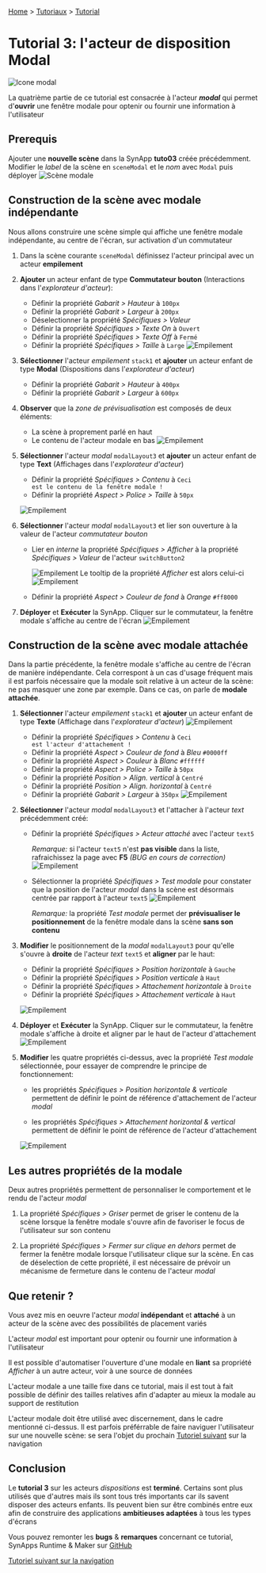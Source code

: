 [Home](../../sitemap.md) > [Tutoriaux](../index.md) > [Tutorial](index.md)

# Tutorial 3: l'acteur de disposition **Modal**

![Icone modal](assets/actor_modal.png)

La quatrième partie de ce tutorial est consacrée à l'acteur **_modal_** qui permet d'**ouvrir** une fenêtre modale pour optenir ou fournir une information à l'utilisateur

## Prerequis

Ajouter une **nouvelle scène** dans la SynApp **tuto03** créée précédemment. Modifier le _label_ de la scène en <code>sceneModal</code> et le _nom_ avec <code>Modal</code> puis déployer
![Scène modale](assets/part4_scenes.png)

## Construction de la scène avec modale **indépendante**

Nous allons construire une scène simple qui affiche une fenêtre modale indépendante, au centre de l'écran, sur activation d'un commutateur

1. Dans la scène courante <code>sceneModal</code> définissez l'acteur principal avec un acteur **empilement**

2. **Ajouter** un acteur enfant de type **Commutateur bouton** (Interactions dans l'_explorateur d'acteur_):

    * Définir la propriété _Gabarit > Hauteur_ à <code>100px</code>
    * Définir la propriété _Gabarit > Largeur_ à <code>200px</code>
    * Déselectionner la propriété _Spécifiques > Valeur_
    * Définir la propriété _Spécifiques > Texte On_ à <code>Ouvert</code>
    * Définir la propriété _Spécifiques > Texte Off_ à <code>Fermé</code>
    * Définir la propriété _Spécifiques > Taille_ à <code>Large</code>
    ![Empilement](assets/part4_switch.png)

3. **Sélectionner** l'acteur _empilement_ <code>stack1</code> et **ajouter** un acteur enfant de type **Modal** (Dispositions dans l'_explorateur d'acteur_)

    * Définir la propriété _Gabarit > Hauteur_ à <code>400px</code>
    * Définir la propriété _Gabarit > Largeur_ à <code>600px</code>

4. **Observer** que la _zone de prévisualisation_ est composés de deux éléments:
    * La scène à proprement parlé en haut
    * Le contenu de l'acteur modale en bas
        ![Empilement](assets/part4_preview.png)

5. **Sélectionner** l'acteur _modal_ <code>modalLayout3</code> et **ajouter** un acteur enfant de type **Text** (Affichages dans l'_explorateur d'acteur_)

    * Définir la propriété _Spécifiques > Contenu_ à <code>Ceci est le contenu de la fenêtre modale !</code>
    * Définir la propriété _Aspect > Police > Taille_ à <code>50px</code>

    ![Empilement](assets/part4_preview2.png)

6. **Sélectionner** l'acteur _modal_ <code>modalLayout3</code> et lier son ouverture à la valeur de l'acteur _commutateur bouton_

    * Lier en _interne_ la propriété _Spécifiques > Afficher_ à la propriété _Spécifiques > Valeur_ de l'acteur <code>switchButton2</code>

        ![Empilement](assets/part4_bind.png)
        Le tooltip de la propriété _Afficher_ est alors celui-ci
        ![Empilement](assets/part4_bind2.png)

    * Définir la propriété _Aspect > Couleur de fond_ à _Orange_ <code>#ff8000</code>

7. **Déployer** et **Exécuter** la SynApp. Cliquer sur le commutateur, la fenêtre modale s'affiche au centre de l'écran
    ![Empilement](assets/part4_execute.png)

## Construction de la scène avec modale **attachée**

Dans la partie précédente, la fenêtre modale s'affiche au centre de l'écran de manière indépendante. Cela correspont à un cas d'usage fréquent mais il est parfois nécessaire que la modale soit relative à un acteur de la scène: ne pas masquer une zone par exemple. Dans ce cas, on parle de **modale attachée**.

1. **Sélectionner** l'acteur _empilement_ <code>stack1</code> et **ajouter** un acteur enfant de type **Texte** (Affichage dans l'_explorateur d'acteur_)
    ![Empilement](assets/part4_actors.png)

    * Définir la propriété _Spécifiques > Contenu_ à <code>Ceci est l'acteur d'attachement !</code>
    * Définir la propriété _Aspect > Couleur de fond_ à _Bleu_ <code>#0000ff</code>
    * Définir la propriété _Aspect > Couleur_ à _Blanc_ <code>#ffffff</code>
    * Définir la propriété _Aspect > Police > Taille_ à <code>50px</code>
    * Définir la propriété _Position > Align. vertical_ à <code>Centré</code>
    * Définir la propriété _Position > Align. horizontal_ à <code>Centré</code>
    * Définir la propriété _Gabarit > Largeur_ à <code>350px</code>
    ![Empilement](assets/part4_preview4.png)

2. **Sélectionner** l'acteur _modal_ <code>modalLayout3</code> et l'attacher à l'acteur _text_ précédemment créé:

    * Définir la propriété _Spécifiques > Acteur attaché_ avec l'acteur <code>text5</code>

      _Remarque:_ si l'acteur <code>text5</code> n'est **pas visible** dans la liste, rafraichissez la page avec **F5** _(BUG en cours de correction)_
      ![Empilement](assets/part4_layout.png)

    * Sélectionner la propriété _Spécifiques > Test modale_ pour constater que la position de l'acteur _modal_ dans la scène est désormais centrée par rapport à l'acteur <code>text5</code>
      ![Empilement](assets/part4_preview5.png)

      _Remarque:_ la propriété _Test modale_ permet der **prévisualiser le positionnement** de la fenêtre modale dans la scène **sans son contenu**

3. **Modifier** le positionnement de la _modal_ <code>modalLayout3</code> pour qu'elle s'ouvre à **droite** de l'acteur _text_ <code>text5</code> et **aligner** par le haut:

    * Définir la propriété _Spécifiques > Position horizontale_ à <code>Gauche</code>
    * Définir la propriété _Spécifiques > Position verticale_ à <code>Haut</code>
    * Définir la propriété _Spécifiques > Attachement horizontale_ à <code>Droite</code>
    * Définir la propriété _Spécifiques > Attachement verticale_ à <code>Haut</code>

    ![Empilement](assets/part4_preview6.png)

4. **Déployer** et **Exécuter** la SynApp. Cliquer sur le commutateur, la fenêtre modale s'affiche à droite et aligner par le haut de l'acteur d'attachement
    ![Empilement](assets/part4_execute2.png)

5. **Modifier** les quatre propriétés ci-dessus, avec la propriété _Test modale_ sélectionnée, pour essayer de comprendre le principe de fonctionnement:

    * les propriétés _Spécifiques > Position horizontale & verticale_ permettent de définir le point de référence d'attachement de l'acteur _modal_

    * les propriétés _Spécifiques > Attachement horizontal & vertical_ permettent de définir le point de référence de l'acteur d'attachement

    ![Empilement](assets/part4_attachment.png)

## Les autres propriétés de la modale

Deux autres propriétés permettent de personnaliser le comportement et le rendu de l'acteur _modal_

1. La propriété _Spécifiques > Griser_ permet de griser le contenu de la scène lorsque la fenêtre modale s'ouvre afin de favoriser le focus de l'utilisateur sur son contenu

2. La propriété _Spécifiques > Fermer sur clique en dehors_ permet de fermer la fenêtre modale lorsque l'utilisateur clique sur la scène. En cas de déselection de cette propriété, il est nécessaire de prévoir un mécanisme de fermeture dans le contenu de l'acteur _modal_

## Que retenir ?

Vous avez mis en oeuvre l'acteur _modal_ **indépendant** et **attaché** à un acteur de la scène avec des possibilités de placement variés

L'acteur _modal_ est important pour optenir ou fournir une information à l'utilisateur

Il est possible d'automatiser l'ouverture d'une modale en **liant** sa propriété _Afficher_ à un autre acteur, voir à une source de données

L'acteur modale a une taille fixe dans ce tutorial, mais il est tout à fait possible de définir des tailles relatives afin d'adapter au mieux la modale au support de restitution

L'acteur modale doit être utilisé avec discernement, dans le cadre mentionné ci-dessus. Il est parfois préférrable de faire naviguer l'utilisateur sur une nouvelle scène: se sera l'objet du prochain [Tutoriel suivant](../tuto04/index.md) sur la navigation

## Conclusion

Le **tutorial 3** sur les acteurs _dispositions_ est **terminé**. Certains sont plus utilisés que d'autres mais ils sont tous trés importants car ils savent disposer des acteurs enfants. Ils peuvent bien sur être combinés entre eux afin de construire des applications **ambitieuses adaptées** à tous les types d'écrans

Vous pouvez remonter les **bugs** & **remarques** concernant ce tutorial, SynApps Runtime & Maker sur [GitHub](https://github.com/witsa/synapps/issues)

[Tutoriel suivant sur la navigation](../tuto04/index.md)